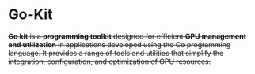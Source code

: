 # Go-Kit

~~**Go kit** is a **programming toolkit** designed for efficient **GPU management and utilization** in applications developed using the Go programming language. It provides a range of tools and utilities that simplify the integration, configuration, and optimization of GPU resources.~~